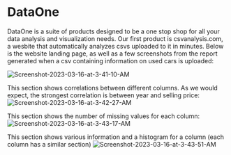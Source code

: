 # DataOne

DataOne is a suite of products designed to be a one stop shop for all your data analysis and visualization needs. Our first product is csvanalysis.com, a wesbite that automatically analyzes csvs uploaded to it in minutes. Below is the website landing page, as well as a few screenshots from the report generated when a csv containing information on used cars is uploaded:

![Screenshot-2023-03-16-at-3-41-10-AM](https://i.ibb.co/QNNjMfX/Screenshot-2023-03-16-at-3-41-10-AM.png)

This section shows correlations between different columns. As we would expect, the strongest correlation is between year and selling price:
![Screenshot-2023-03-16-at-3-42-27-AM](https://i.ibb.co/k32rC37/Screenshot-2023-03-16-at-3-42-27-AM.png)

This section shows the number of missing values for each column:
![Screenshot-2023-03-16-at-3-43-17-AM](https://i.ibb.co/svDm7Mw/Screenshot-2023-03-16-at-3-43-17-AM.png)

This section shows various information and a histogram for a column (each column has a similar section)
![Screenshot-2023-03-16-at-3-43-51-AM](https://i.ibb.co/PwGVMbt/Screenshot-2023-03-16-at-3-43-51-AM.png)
